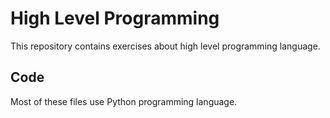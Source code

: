 # High Level Programming

This repository contains exercises about high level programming language.

## Code

Most of these files use Python programming language.